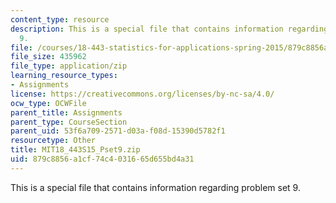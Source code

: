 ```yaml
---
content_type: resource
description: This is a special file that contains information regarding problem set
  9.
file: /courses/18-443-statistics-for-applications-spring-2015/879c8856a1cf74c4031665d655bd4a31_MIT18_443S15_Pset9.zip
file_size: 435962
file_type: application/zip
learning_resource_types:
- Assignments
license: https://creativecommons.org/licenses/by-nc-sa/4.0/
ocw_type: OCWFile
parent_title: Assignments
parent_type: CourseSection
parent_uid: 53f6a709-2571-d03a-f08d-15390d5782f1
resourcetype: Other
title: MIT18_443S15_Pset9.zip
uid: 879c8856-a1cf-74c4-0316-65d655bd4a31
---
```

This is a special file that contains information regarding problem set 9.